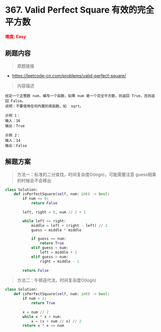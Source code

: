 # 367. Valid Perfect Square 有效的完全平方数

**<font color=red>难度: Easy</font>**

## 刷题内容

> 原题链接

* https://leetcode-cn.com/problems/valid-perfect-square/

> 内容描述

```
给定一个正整数 num，编写一个函数，如果 num 是一个完全平方数，则返回 True，否则返回 False。
说明：不要使用任何内置的库函数，如  sqrt。

示例 1：
输入：16
输出：True

示例 2：
输入：14
输出：False
```

## 解题方案

> 方法一：标准的二分查找，时间复杂度O(logn)，可能需要注意 guess相乘的时候会不会移出

```python
class Solution:
    def isPerfectSquare(self, num: int) -> bool:
        if num <= 0:
            return False
        
        left, right = 0, num // 2 + 1

        while left <= right:
            middle = left + (right - left) // 2
            guess = middle * middle

            if guess == num:
                return True
            elif guess < num:
                left = middle + 1
            elif guess > num:
                right = middle - 1
        
        return False
```



> 方法二：牛顿迭代法，时间复杂度O(logn)

```python
class Solution:
    def isPerfectSquare(self, num: int) -> bool:
        if num < 2:
            return True
        
        x = num // 2
        while x * x > num:
            x = (x + num // x) // 2
        return x * x == num
```
